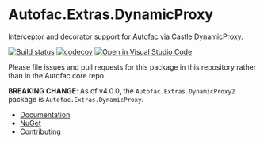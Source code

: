# Autofac.Extras.DynamicProxy

Interceptor and decorator support for [Autofac](https://autofac.org) via Castle DynamicProxy.

[![Build status](https://ci.appveyor.com/api/projects/status/nx0urssttgc840eo?svg=true)](https://ci.appveyor.com/project/Autofac/autofac-extras-dynamicproxy) [![codecov](https://codecov.io/gh/Autofac/Autofac.Extras.DynamicProxy/branch/develop/graph/badge.svg)](https://codecov.io/gh/Autofac/Autofac.Extras.DynamicProxy) [![Open in Visual Studio Code](https://open.vscode.dev/badges/open-in-vscode.svg)](https://open.vscode.dev/autofac/Autofac.Extras.DynamicProxy)

Please file issues and pull requests for this package in this repository rather than in the Autofac core repo.

**BREAKING CHANGE**: As of v4.0.0, the `Autofac.Extras.DynamicProxy2` package is `Autofac.Extras.DynamicProxy`.

- [Documentation](https://autofac.readthedocs.io/en/latest/advanced/interceptors.html)
- [NuGet](https://www.nuget.org/packages/Autofac.Extras.DynamicProxy/)
- [Contributing](https://autofac.readthedocs.io/en/latest/contributors.html)
